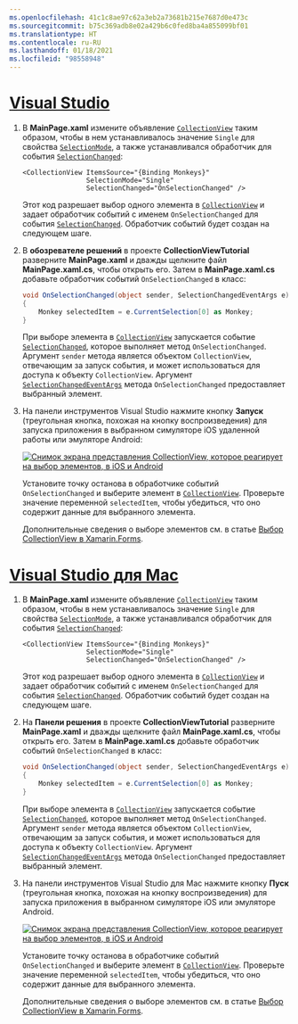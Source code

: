 ```yaml
---
ms.openlocfilehash: 41c1c8ae97c62a3eb2a73681b215e7687d0e473c
ms.sourcegitcommit: b75c369adb8e02a429b6c0fed8ba4a855099bf01
ms.translationtype: HT
ms.contentlocale: ru-RU
ms.lasthandoff: 01/18/2021
ms.locfileid: "98558948"
---
```

# <a name="visual-studio"></a>[Visual Studio](#tab/vswin)

1. В **MainPage.xaml** измените объявление [`CollectionView`](xref:Xamarin.Forms.CollectionView) таким образом, чтобы в нем устанавливалось значение `Single` для свойства [`SelectionMode`](xref:Xamarin.Forms.SelectableItemsView.SelectionMode), а также устанавливался обработчик для события [`SelectionChanged`](xref:Xamarin.Forms.SelectableItemsView.SelectionChanged):

    ```xaml
    <CollectionView ItemsSource="{Binding Monkeys}"
                    SelectionMode="Single"
                    SelectionChanged="OnSelectionChanged" />
    ```

    Этот код разрешает выбор одного элемента в [`CollectionView`](xref:Xamarin.Forms.CollectionView) и задает обработчик событий с именем `OnSelectionChanged` для события [`SelectionChanged`](xref:Xamarin.Forms.SelectableItemsView.SelectionChanged). Обработчик событий будет создан на следующем шаге.

1. В **обозревателе решений** в проекте **CollectionViewTutorial** разверните **MainPage.xaml** и дважды щелкните файл **MainPage.xaml.cs**, чтобы открыть его. Затем в **MainPage.xaml.cs** добавьте обработчик событий `OnSelectionChanged` в класс:

    ```csharp
    void OnSelectionChanged(object sender, SelectionChangedEventArgs e)
    {
        Monkey selectedItem = e.CurrentSelection[0] as Monkey;
    }
    ```

    При выборе элемента в [`CollectionView`](xref:Xamarin.Forms.CollectionView) запускается событие [`SelectionChanged`](xref:Xamarin.Forms.SelectableItemsView.SelectionChanged), которое выполняет метод `OnSelectionChanged`. Аргумент `sender` метода является объектом `CollectionView`, отвечающим за запуск события, и может использоваться для доступа к объекту `CollectionView`. Аргумент [`SelectionChangedEventArgs`](xref:Xamarin.Forms.SelectionChangedEventArgs) метода `OnSelectionChanged` предоставляет выбранный элемент.

1. На панели инструментов Visual Studio нажмите кнопку **Запуск** (треугольная кнопка, похожая на кнопку воспроизведения) для запуска приложения в выбранном симуляторе iOS удаленной работы или эмуляторе Android:

    [![Снимок экрана представления CollectionView, которое реагирует на выбор элементов, в iOS и Android](../images/item-selection.png "Выбор элементов для представления CollectionView")](../images/item-selection-large.png#lightbox "Выбор элементов для представления CollectionView")

    Установите точку останова в обработчике событий `OnSelectionChanged` и выберите элемент в [`CollectionView`](xref:Xamarin.Forms.CollectionView). Проверьте значение переменной `selectedItem`, чтобы убедиться, что оно содержит данные для выбранного элемента.

    Дополнительные сведения о выборе элементов см. в статье [Выбор CollectionView в Xamarin.Forms](~/xamarin-forms/user-interface/collectionview/selection.md).

# <a name="visual-studio-for-mac"></a>[Visual Studio для Mac](#tab/vsmac)

1. В **MainPage.xaml** измените объявление [`CollectionView`](xref:Xamarin.Forms.CollectionView) таким образом, чтобы в нем устанавливалось значение `Single` для свойства [`SelectionMode`](xref:Xamarin.Forms.SelectableItemsView.SelectionMode), а также устанавливался обработчик для события [`SelectionChanged`](xref:Xamarin.Forms.SelectableItemsView.SelectionChanged):

    ```xaml
    <CollectionView ItemsSource="{Binding Monkeys}"
                    SelectionMode="Single"
                    SelectionChanged="OnSelectionChanged" />
    ```

    Этот код разрешает выбор одного элемента в [`CollectionView`](xref:Xamarin.Forms.CollectionView) и задает обработчик событий с именем `OnSelectionChanged` для события [`SelectionChanged`](xref:Xamarin.Forms.SelectableItemsView.SelectionChanged). Обработчик событий будет создан на следующем шаге.

1. На **Панели решения** в проекте **CollectionViewTutorial** разверните **MainPage.xaml** и дважды щелкните файл **MainPage.xaml.cs**, чтобы открыть его. Затем в **MainPage.xaml.cs** добавьте обработчик событий `OnSelectionChanged` в класс:

    ```csharp
    void OnSelectionChanged(object sender, SelectionChangedEventArgs e)
    {
        Monkey selectedItem = e.CurrentSelection[0] as Monkey;
    }
    ```

    При выборе элемента в [`CollectionView`](xref:Xamarin.Forms.CollectionView) запускается событие [`SelectionChanged`](xref:Xamarin.Forms.SelectableItemsView.SelectionChanged), которое выполняет метод `OnSelectionChanged`. Аргумент `sender` метода является объектом `CollectionView`, отвечающим за запуск события, и может использоваться для доступа к объекту `CollectionView`. Аргумент [`SelectionChangedEventArgs`](xref:Xamarin.Forms.SelectionChangedEventArgs) метода `OnSelectionChanged` предоставляет выбранный элемент.

1. На панели инструментов Visual Studio для Mac нажмите кнопку **Пуск** (треугольная кнопка, похожая на кнопку воспроизведения) для запуска приложения в выбранном симуляторе iOS или эмуляторе Android.

    [![Снимок экрана представления CollectionView, которое реагирует на выбор элементов, в iOS и Android](../images/item-selection.png "Выбор элементов для представления CollectionView")](../images/item-selection-large.png#lightbox "Выбор элементов для представления CollectionView")

    Установите точку останова в обработчике событий `OnSelectionChanged` и выберите элемент в [`CollectionView`](xref:Xamarin.Forms.CollectionView). Проверьте значение переменной `selectedItem`, чтобы убедиться, что оно содержит данные для выбранного элемента.

    Дополнительные сведения о выборе элементов см. в статье [Выбор CollectionView в Xamarin.Forms](~/xamarin-forms/user-interface/collectionview/selection.md).

